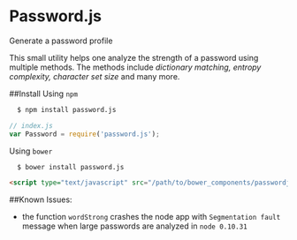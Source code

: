 Password.js
===========

Generate a password profile

This small utility helps one analyze the strength of a password using multiple methods. The methods include *dictionary matching, entropy complexity, character set size* and many more.

##Install
Using `npm`
```bash
  $ npm install password.js
```
```javascript
// index.js
var Password = require('password.js');
```
Using `bower`
```bash
  $ bower install password.js
```
```html
<script type="text/javascript" src="/path/to/bower_components/passwordjs/dist/password.js"></script>
```



##Known Issues:
* the function `wordStrong` crashes the node app with `Segmentation fault` message when large passwords are analyzed in `node 0.10.31`
